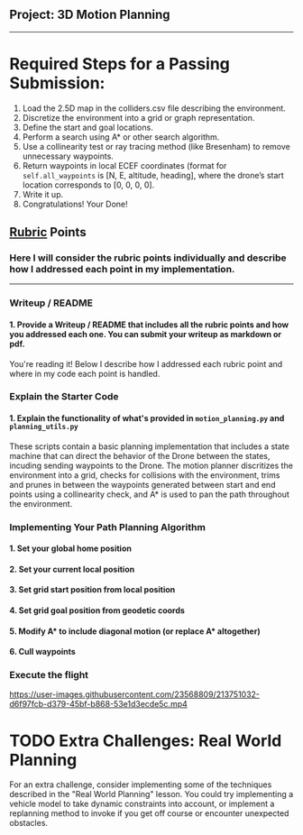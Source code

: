 ## Project: 3D Motion Planning
---


# Required Steps for a Passing Submission:
1. Load the 2.5D map in the colliders.csv file describing the environment.
2. Discretize the environment into a grid or graph representation.
3. Define the start and goal locations.
4. Perform a search using A* or other search algorithm.
5. Use a collinearity test or ray tracing method (like Bresenham) to remove unnecessary waypoints.
6. Return waypoints in local ECEF coordinates (format for `self.all_waypoints` is [N, E, altitude, heading], where the drone’s start location corresponds to [0, 0, 0, 0].
7. Write it up.
8. Congratulations!  Your Done!

## [Rubric](https://review.udacity.com/#!/rubrics/1534/view) Points
### Here I will consider the rubric points individually and describe how I addressed each point in my implementation.  

---
### Writeup / README

#### 1. Provide a Writeup / README that includes all the rubric points and how you addressed each one.  You can submit your writeup as markdown or pdf.  

You're reading it! Below I describe how I addressed each rubric point and where in my code each point is handled.

### Explain the Starter Code

#### 1. Explain the functionality of what's provided in `motion_planning.py` and `planning_utils.py`
These scripts contain a basic planning implementation that includes a state machine that can direct the behavior of the Drone between the states, incuding sending waypoints to the Drone. The motion planner discritizes the environment into a grid, checks for collisions with the environment, trims and prunes in between the waypoints generated between start and end points using a collinearity check, and A* is used to pan the path throughout the environment.

### Implementing Your Path Planning Algorithm

#### 1. Set your global home position

#### 2. Set your current local position

#### 3. Set grid start position from local position

#### 4. Set grid goal position from geodetic coords

#### 5. Modify A* to include diagonal motion (or replace A* altogether)

#### 6. Cull waypoints 

### Execute the flight



https://user-images.githubusercontent.com/23568809/213751032-d6f97fcb-d379-45bf-b868-53e1d3ecde5c.mp4


  
# TODO Extra Challenges: Real World Planning

For an extra challenge, consider implementing some of the techniques described in the "Real World Planning" lesson. You could try implementing a vehicle model to take dynamic constraints into account, or implement a replanning method to invoke if you get off course or encounter unexpected obstacles.


